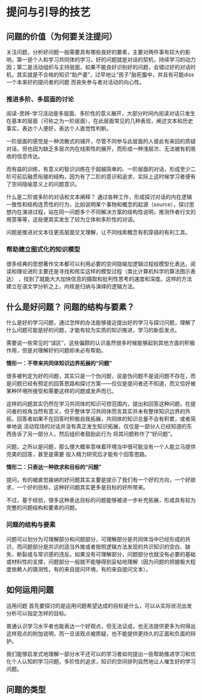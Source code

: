 # 提问与引导的技艺

## 问题的价值（为何要关注提问）

关注问题，分析好问题一般需要具有哪些良好的要素，主要对两件事有较大的影响，第一是个人和学习共同体的学习，好的问题就是对话的契机，持续学习的动力因；第二是活动组织与主持层面，如果不能良好识别好的问题，会错过好的对话时机，其实就是不合格的知识“助产婆”，过早地让“孩子”胎死腹中，并且有可能diss一个本来好的提问者的问题 而丧失参与者对活动的向心性。

### 推进多阶、多层面的讨论

阅读-思辨-学习活动是多层面、多阶性的意义展开，大部分时间内阅读对话只发生在基本的层面（可称之为一阶层面），在此层面常见的几种表现，阐述文本和历史事实，表达个人便好，表达个人直觉性判断。

一阶层面的感觉是一种流散式的铺开，尽管不同参与此层面的人彼此有来回的质疑对话，但也因为缺乏多层次内在线索性的展开，而形成一种浅层次、无法被有机吸收的信息传达。

而有益的训练，有意义的智识训练在于超越简单的、一阶层面的对话，形成至少二阶可前后融贯衔接的结构，因为有了二阶的意识和追求，实际上这时候学习者便有了空间隐喻意义上的问题意识。

什么是二阶或多阶的对话和文本阐释？ 通过各种工作，形成探讨对话的内在逻辑一致性和结构连贯性的行为，比如说明某个事物和概念的起源（source），探讨思想内在演进过程，站在同一问题多个不同解决方案的结构性说明，推测作者行文的用意等等，这些便其实发生了较为立体和多阶性的对话。

问题是推进对文本往更高层面交叉理解，让不同线索概念有机穿插的有利工具。

### 帮助建立图式化的知识模型

很多经典的思想著作文本都可以利用必要的空间隐喻加逻辑过程给模型化表达，阅读和理论进阶主要还是寻找和核实这样的模型过程（类比计算机科学的算法图示表达） ，找到了就能大大加快信息的摄取和批判性思考的速度和深度。这样的方法建立在语文学分析之上，内核是归纳与演绎的逻辑方法。

## 什么是好问题？ 问题的结构与要素？

什么是好的学习问题，通过怎样的办法能够接近提出好的学习与探讨问题，理解了什么问题可能是好的问题，才能有较为实质的知识推进，学习的新启发点。

需要说一些常见的“误区”，这些偏颇的认识虽然很多时候能够起到其他方面的积极作用，但是对理解好的问题却未必有帮助。

**情形一：不带来共同体知识边界拓展的“问题”**

很多被判定为好的问题，其实只是一个伪问题，说是伪问题不是说问题不存在，而是问题已经有预定的回答思路和探讨方案——仅仅是提问者还不知道，而又恰好被某种环境所接受和需要这样的问题或发声而已。

这样的问题其实仍然在学习共同体的知识可控范围内，提出和回答这种问题，在提问者的视角当然有意义，但于整体学习共同体而言其实并未有整体知识边界的外拓，回答者如果不在回答时积极自我拓展，共同体的知识总量不会有积累，或者简单地说 活动现场的对话并没有真正发生知识拓展，仅仅是一部分人已经知道的东西告诉了另一部分人，然后组织者鼓励此行为 将其问题称作了“好问题”。

问题，之所以是问题，那么便大概率意味着环境当中很可能没有一个人能立马提供完美的回答，甚至是需要 投入精力研究后才能有个回答思路。

**情形二：只表达一种欲求和目标的“问题”**

提问，有的被直觉接纳的好问题其实主要是提示了我们有一个好的方向，一个好欲求，一个好的目标，这种好问题其实更多是目标的好所带来。

不过，基于经验，很多这种表达目标的问题能够被进一步补充拓展，形成具有较为完整的问题结构和要素的问题。

### 问题的结构与要素

问题可以划分为可理解部分和问题部分，可理解部分是共同体当中已经形成的共识，而问题部分是共识的适当外推或者按照逻辑方法发现的共识知识的空白、缺失、断裂或与常识感的违反。如果没有可理解部分，问题部分也就没有必要的基础或材料性的支撑，问题部分一般就不能够得到妥帖地理解（因为问题的把握极大程度依赖人的猜测性，有的来自提问环境，有的来自提问文本）。

## 如何运用问题

运用问题 首先要探讨的是运用问题希望达成的目标是什么，可以从实际状况出发分析可以指定怎样的目标。

普通认识学习水平者也能表达一个好观点，但无法证成，也无法提供更多为何得出这样观点的附加说明，而一旦该观点被质疑，也不能提供更持久的正面和负面的辩护。

我们能够启发式地理解一部分水平还可以的学习者如何提出一些帮助推进学习和优化个人认知的学习问题，多阶性的追求，知识的空间排列自然地让人催生好的学习问题。

## 问题的类型
